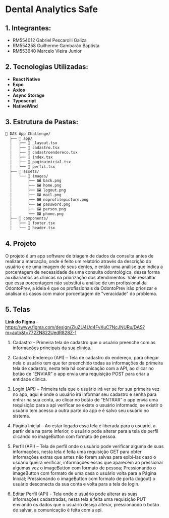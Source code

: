
# Dental Analytics Safe

## 1. Integrantes:
- RM554012 Gabriel Pescarolli Galiza  
- RM554258 Guilherme Gambarão Baptista
- RM553640 Marcelo Vieira Junior

## 2. Tecnologias Utilizadas:
- **React Native**
- **Expo**
- **Axios**
- **Async Storage**
- **Typescript**
- **NativeWind**

## 3. Estrutura de Pastas:
```bash
📂 DAS App Challenge/
  ├── 📁 app/
  │   ├── 📄 _layout.tsx
  │   ├── 📄 cadastro.tsx
  │   ├── 📄 cadastroendereco.tsx
  │   ├── 📄 index.tsx
  │   ├── 📄 paginainicial.tsx
  │   └── 📄 perfil.tsx
  ├── 📂 assets/
  │   └── 📂 images/
  │       ├── 🖼️ back.png
  │       ├── 🖼️ home.png
  │       ├── 🖼️ logout.png
  │       ├── 🖼️ mail.png
  │       ├── 🖼️ noprofilepicture.png
  │       ├── 🖼️ password.png
  │       ├── 🖼️ person.png
  │       └── 🖼️ phone.png
  ├── 📂 components/
  │   ├── 📄 footer.tsx
  │   └── 📄 header.tsx
```

## 4. Projeto

O projeto é um app software de triagem de dados da consulta antes de realizar a marcação, onde é feito um relatório através da descrição do usuário e de uma imagem de seus dentes, e então uma análise que indica a porcentagem de necessidade de uma consulta odontológica, dessa forma auxiliariamos as clínicas na priorização dos atendimentos. Vale ressaltar que essa porcentagem não substitui a análise de um profissional da OdontoPrev, a ideia é que os profissionais da OdontoPrev irão priorizar e analisar os casos com maior porcentagem de "veracidade" do problema.

## 5. Telas

**Link do Figma** - https://www.figma.com/design/ZiuZU4Ud4FvXuC7NcJNURu/DAS?m=auto&t=772ZN822UedR828Z-1  

1. Cadastro – Primeira tela de cadastro que o usuário preenche com as informações principais da sua clínica.  

2. Cadastro Endereço (API) – Tela de cadastro do endereço, para chegar nela o usuário tem que ter preenchido todas as informações da primeira tela de cadastro, nesta tela há comunicação com a API, ao clicar no botão de “ENVIAR” o app envia uma requisição POST para criar a entidade clínica.  

3. Login (API) – Primeira tela que o usuário irá ver se for sua primeira vez no app, aqui é onde o usuário irá informar seu cadastro e senha para entrar na sua conta, ao clicar no botão de “ENTRAR” o app envia uma requisição para a api verificar se existe o usuário informado, se existir o usuário tem acesso a outra parte do app e é salvo seu usuário no sistema.  

4. Página Inicial – Ao estar logado essa tela é liberada para o usuário, a partir dela na parte inferior, o usuário pode alterar para a tela de perfil clicando no imageButton com formato de pessoa.  

5. Perfil (API) – Tela de perfil onde o usuário pode verificar alguma de suas informações, nesta tela é feita uma requisição GET para obter informações extras que antes não foram salvas para exibi-las caso o usuário queira verificar, informações essas que aparecem ao pressionar algumas vez o imageButton com formato de pessoa; Pressionando o imageButton com formato de uma casa o usuário volta para a Página Inicial; Pressionando o imageButton com formato de porta (logout) o usuário desconecta da sua conta e volta para a tela de login.

6. Editar Perfil (API) - Tela onde o usuário pode alterar as suas informações cadastradas, nesta tela é feita uma requisição PUT enviando os dados que o usuário deseja alterar, pressionando o botão de salvar, a comunicação é feita com a api.
